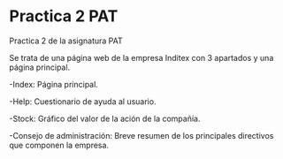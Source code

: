 # Practica 2 PAT
Practica 2 de la asignatura PAT

Se trata de una página web de la empresa Inditex con 3 apartados y una página principal.

-Index: Página principal.

-Help: Cuestionario de ayuda al usuario.

-Stock: Gráfico del valor de la ación de la compañía.

-Consejo de administración: Breve resumen de los principales directivos que componen la empresa.
